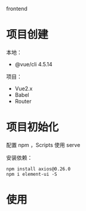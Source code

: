frontend

# 项目创建

本地：
- @vue/cli 4.5.14

项目：
- Vue2.x
- Babel
- Router


# 项目初始化

配置 npm ，Scripts 使用 serve

安装依赖：
```
npm install axios@0.26.0
npm i element-ui -S
```


# 使用

